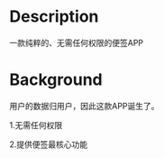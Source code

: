 # Description
  一款纯粹的、无需任何权限的便签APP
# Background
  用户的数据归用户，因此这款APP诞生了。  

  1.无需任何权限  

  2.提供便签最核心功能

